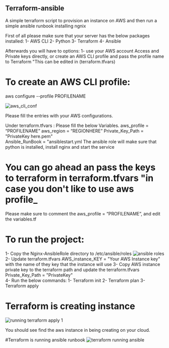 ## Terraform-ansible
A simple terraform script to provision an instance on AWS and then run a simple  ansible runbook   installing ngnix 


First of all please make sure that your server has the below packages installed:
1- AWS CLI
2- Python
3- Terraform
4- Ansible

Afterwards you will have to options:
1-	use your AWS account Access and Private keys directly, or create an AWS CLI profile and pass the profile name to Terraform "This can be edited in (terraform.tfvars)



# To create an AWS CLI profile: 
aws configure --profile PROFILENAME

![aws_cli_conf](https://user-images.githubusercontent.com/7353494/42449091-a42aae36-837f-11e8-931c-3f26ced54a3c.png)

Please fill the entries with your AWS configurations.

Under terraform.tfvars :
Please fill the below Variables. 
aws_profile = “PROFILENAME”
aws_region = “REGIONHERE” 
Private_Key_Path = "PrivateKey here.pem"         
Ansible_RunBook = "ansiblestart.yml
The ansible role will make sure that python is installed, install nginx and start the service

# You can go ahead an pass the keys to terraform in  terraform.tfvars "in case you don't like to use aws profile_
Please make sure to comment the aws_profile = “PROFILENAME”, and edit the variables.tf

# To run the project:
1-	Copy the Nginx-AnsibleRole directory to /etc/ansible/roles
![ansible roles](https://user-images.githubusercontent.com/7353494/42449090-a40d3798-837f-11e8-9a92-180e3e339b66.png)
2-	Update terraform.tfvars  AWS_instance_KEY = "Your AWS Instance key" with the name of they key that the instance will use
3-	Copy AWS instance private key to the terraform path and update the terraform.tfvars  Private_Key_Path = "PrivateKey"    
4-	Run the below commands:
1-	Terraform init
2-	Terraform plan
3-	Terraform apply

# Terraform is creating instance

![running terraform apply 1](https://user-images.githubusercontent.com/7353494/42449092-a44bf442-837f-11e8-8ad6-f1c419fa05a8.png)

You should see find the aws instance in being creating on your cloud.

#Terraform is running ansible runbook
![terraform running ansible](https://user-images.githubusercontent.com/7353494/42449094-a4acb336-837f-11e8-939f-fb43c1c73495.png)


